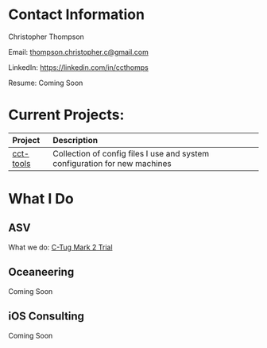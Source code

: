 # Contact Information

Christopher Thompson

Email: thompson.christopher.c@gmail.com

LinkedIn: https://linkedin.com/in/ccthomps

Resume: Coming Soon

# Current Projects:

| Project | Description |
|:--|:--|
| [cct-tools](https://github.com/pele1410/cct-tools) | Collection of config files I use and system configuration for new machines |

# What I Do

## ASV

What we do: [C-Tug Mark 2 Trial](https://drive.google.com/file/d/1Pr6y60iJThuxFClWEOS3dAJhWuTH84nq/view?usp=sharing)

## Oceaneering

Coming Soon

## iOS Consulting

Coming Soon
